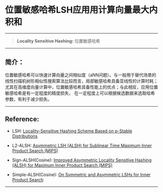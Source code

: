 # 位置敏感哈希LSH应用用计算向量最大内积和

---

> **Locality Sensitive Hashing:** 位置敏感哈希

---

## 简介：

位置敏感哈希可以快速计算向量之间相似度（aNN问题）。与一般用于替代场景的线性扫描机树形相似性搜索算法比较而言，局部敏感哈希具备亚线性的计算时耗；
尤其在高维度向量计算中，位置敏感哈希具备性能上的优点；与此相反，应用位置敏感哈希是有一定程度的精度损失，
在一定程度上可以根据候选数据来选取哈希参数，有利于减少损失。

---

## Reference:

- LSH:
[Locality-Sensitive Hashing Scheme Based on p-Stable Distributions](http://www.cs.princeton.edu/courses/archive/spr05/cos598E/bib/p253-datar.pdf)

- L2-ALSH:
[Asymmetric LSH (ALSH) for Sublinear Time Maximum Inner Product Search (MIPS)](https://papers.nips.cc/paper/5329-asymmetric-lsh-alsh-for-sublinear-time-maximum-inner-product-search-mips.pdf)

- Sign-ALSH(Cosine):
[Improved Asymmetric Locality Sensitive Hashing (ALSH) for Maximum Inner Product Search (MIPS)](http://auai.org/uai2015/proceedings/papers/96.pdf)

- Simple-ALSH(Cosine):
[On Symmetric and Asymmetric LSHs for Inner Product Search](https://arxiv.org/abs/1410.5518)

---
